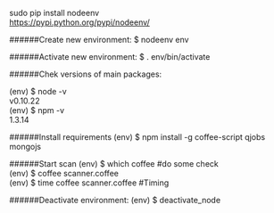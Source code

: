 sudo pip install nodeenv  
https://pypi.python.org/pypi/nodeenv/

######Create new environment:
$ nodeenv env

######Activate new environment:
$ . env/bin/activate

######Chek versions of main packages:

(env) $ node -v  
v0.10.22  
(env) $ npm -v  
1.3.14

######Install requirements
(env) $ npm install -g coffee-script qjobs mongojs

######Start scan
(env) $ which coffee            #do some check  
(env) $ coffee scanner.coffee  
(env) $ time coffee scanner.coffee  #Timing

######Deactivate environment:
(env) $ deactivate_node
